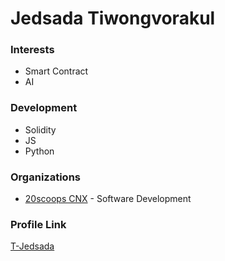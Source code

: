 # Jedsada Tiwongvorakul

### Interests

- Smart Contract
- AI

### Development

- Solidity
- JS
- Python

### Organizations

- [20scoops CNX](https://github.com/20Scoops-CNX) - Software Development

### Profile Link

[T-Jedsada](https://github.com/T-Jedsada)
